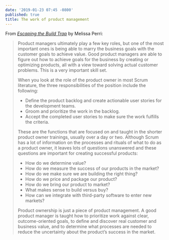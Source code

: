 ```yaml
---
date: '2019-01-23 07:45 -0800'
published: true
title: The work of product management
---
```

From _[Escaping the Build Trap](https://web.archive.org/web/20190327231139/https://www.amazon.com/Escaping-Build-Trap-Effective-Management/dp/149197379X)_ by Melissa Perri:

<blockquote markdown="1">
  
Product managers ultimately play a few key roles, but one of the most important ones is being able to marry the business goals with the customer goals to achieve value. Good product managers are able to figure out how to achieve goals for the business by creating or optimizing products, all with a view toward solving actual customer problems. This is a very important skill set.

When you look at the role of the product owner in most Scrum literature, the three responsibilities of the position include the following:

* Define the product backlog and create actionable user stories for the development teams.
* Groom and prioritize the work in the backlog.
* Accept the completed user stories to make sure the work fulfills the criteria.

These are the functions that are focused on and taught in the shorter product owner trainings, usually over a day or two. Although Scrum has a lot of information on the processes and rituals of what to do as a product owner, it leaves lots of questions unanswered and these questions are important for creating successful products:

* How do we determine value?
* How do we measure the success of our products in the market?
* How do we make sure we are building the right thing?
* How do we price and package our product?
* How do we bring our product to market?
* What makes sense to build versus buy?
* How can we integrate with third-party software to enter new markets?

Product ownership is just a piece of product management. A good product manager is taught how to prioritize work against clear, outcome-oriented goals, to define and discover real customer and business value, and to determine what processes are needed to reduce the uncertainty about the product’s success in the market.
  
</blockquote>
